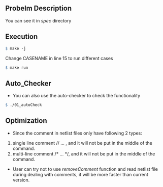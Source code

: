 ## Probelm Description
You can see it in *spec* directory

## Execution

```makefile
$ make -j
```

Change CASENAME in line 15 to run different cases

```makefile
$ make run
```

## Auto_Checker
* You can also use the auto-checker to check the functionality

```makefile
$ ./01_autoCheck
```

## Optimization
* Since the comment in netlist files only have following 2 types:
1. single line comment // ... , and it will not be put in the middle of the command.
2. multi-line comment /* ... */, and it will not be put in the middle of the command.

* User can try not to use *removeComment* function and read netlist file during dealing with comments, it will be more faster than current version.